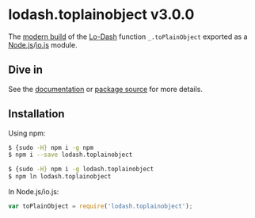 # lodash.toplainobject v3.0.0

The [modern build](https://github.com/lodash/lodash/wiki/Build-Differences) of the [Lo-Dash](https://lodash.com/) function `_.toPlainObject` exported as a [Node.js](http://nodejs.org/)/[io.js](https://iojs.org/) module.

## Dive in

See the [documentation](https://lodash.com/docs#toPlainObject) or [package source](https://github.com/lodash/lodash/blob/3.0.0-npm-packages/lodash.toplainobject/index.js) for more details.

## Installation

Using npm:

```bash
$ {sudo -H} npm i -g npm
$ npm i --save lodash.toplainobject

$ {sudo -H} npm i -g lodash.toplainobject
$ npm ln lodash.toplainobject
```

In Node.js/io.js:

```js
var toPlainObject = require('lodash.toplainobject');
```
